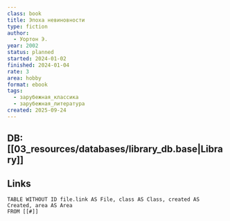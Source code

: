 ```yaml
---
class: book
title: Эпоха невиновности
type: fiction
author:
  - Уортон Э.
year: 2002
status: planned
started: 2024-01-02
finished: 2024-01-04
rate: 3
area: hobby
format: ebook
tags:
  - зарубежная_классика
  - зарубежная_литература
created: 2025-09-24
---
```

## DB: [[03_resources/databases/library_db.base|Library]]

## Links

```dataview
TABLE WITHOUT ID file.link AS File, class AS Class, created AS Created, area AS Area
FROM [[#]]
````